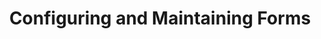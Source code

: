 ---
title: "Configuring and Maintaining Forms"
linkTitle: "Configuring Forms"
weight: 100
description: >
 Managing and using forms in the CHT
---